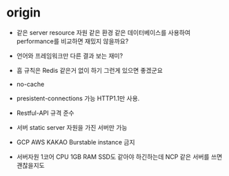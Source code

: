 # origin
- 같은 server resource 자원 같은 환경 같은 데이터베이스를 사용하여 performance를 비교하면 재밌지 않을까요?
- 언어와 프레임워크만 다른 결과 보는 재미?

- 흠 규칙은 Redis 같은거 없이 하기 그런게 있으면 좋겠군요
- no-cache
- presistent-connections 가능 HTTP1.1만 사용.
- Restful-API 규격 준수
- 서버 static server 자원을 가진 서버만 가능
- GCP AWS KAKAO Burstable instance 금지
- 서버자원 1코어 CPU 1GB RAM SSD도 같아야 하긴하는데 NCP 같은 서버를 쓰면 괜찮을지도
